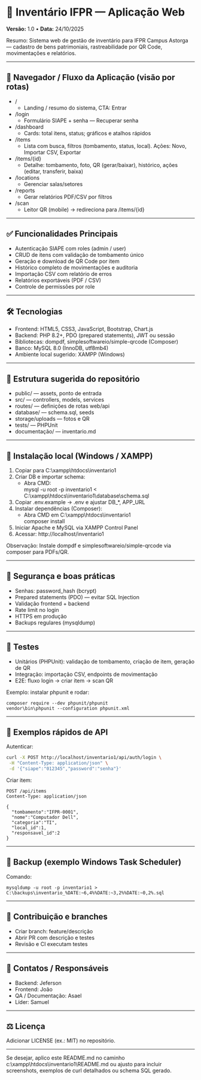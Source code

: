 # 🚀 Inventário IFPR — Aplicação Web

**Versão:** 1.0 • **Data:** 24/10/2025

Resumo: Sistema web de gestão de inventário para IFPR Campus Astorga — cadastro de bens patrimoniais, rastreabilidade por QR Code, movimentações e relatórios.

---

## 🧭 Navegador / Fluxo da Aplicação (visão por rotas)

- /  
  - Landing / resumo do sistema, CTA: Entrar
- /login  
  - Formulário SIAPE + senha — Recuperar senha
- /dashboard  
  - Cards: total itens, status; gráficos e atalhos rápidos
- /items  
  - Lista com busca, filtros (tombamento, status, local). Ações: Novo, Importar CSV, Exportar
- /items/{id}  
  - Detalhe: tombamento, foto, QR (gerar/baixar), histórico, ações (editar, transferir, baixa)
- /locations  
  - Gerenciar salas/setores
- /reports  
  - Gerar relatórios PDF/CSV por filtros
- /scan  
  - Leitor QR (mobile) → redireciona para /items/{id}

---

## ✅ Funcionalidades Principais

- Autenticação SIAPE com roles (admin / user)
- CRUD de itens com validação de tombamento único
- Geração e download de QR Code por item
- Histórico completo de movimentações e auditoria
- Importação CSV com relatório de erros
- Relatórios exportáveis (PDF / CSV)
- Controle de permissões por role

---

## 🛠️ Tecnologias

- Frontend: HTML5, CSS3, JavaScript, Bootstrap, Chart.js
- Backend: PHP 8.2+, PDO (prepared statements), JWT ou sessão
- Bibliotecas: dompdf, simplesoftwareio/simple-qrcode (Composer)
- Banco: MySQL 8.0 (InnoDB, utf8mb4)
- Ambiente local sugerido: XAMPP (Windows)

---

## 📁 Estrutura sugerida do repositório

- public/ — assets, ponto de entrada
- src/ — controllers, models, services
- routes/ — definições de rotas web/api
- database/ — schema.sql, seeds
- storage/uploads — fotos e QR
- tests/ — PHPUnit
- documentação/ — inventario.md

---

## 🚀 Instalação local (Windows / XAMPP)

1. Copiar para C:\xampp\htdocs\inventario1  
2. Criar DB e importar schema:
   - Abra CMD:  
     mysql -u root -p inventario1 < C:\xampp\htdocs\inventario1\database\schema.sql
3. Copiar .env.example → .env e ajustar DB_*, APP_URL  
4. Instalar dependências (Composer):
   - Abra CMD em C:\xampp\htdocs\inventario1  
     composer install
5. Iniciar Apache e MySQL via XAMPP Control Panel  
6. Acessar: http://localhost/inventario1

Observação: Instale dompdf e simplesoftwareio/simple-qrcode via composer para PDFs/QR.

---

## 🔐 Segurança e boas práticas

- Senhas: password_hash (bcrypt)
- Prepared statements (PDO) — evitar SQL Injection
- Validação frontend + backend
- Rate limit no login
- HTTPS em produção
- Backups regulares (mysqldump)

---

## 🧪 Testes

- Unitários (PHPUnit): validação de tombamento, criação de item, geração de QR
- Integração: importação CSV, endpoints de movimentação
- E2E: fluxo login → criar item → scan QR

Exemplo: instalar phpunit e rodar:
```batch
composer require --dev phpunit/phpunit
vendor\bin\phpunit --configuration phpunit.xml
```

---

## 📡 Exemplos rápidos de API

Autenticar:
```bash
curl -X POST http://localhost/inventario1/api/auth/login \
 -H "Content-Type: application/json" \
 -d '{"siape":"012345","password":"senha"}'
```

Criar item:
```http
POST /api/items
Content-Type: application/json

{
  "tombamento":"IFPR-0001",
  "nome":"Computador Dell",
  "categoria":"TI",
  "local_id":1,
  "responsavel_id":2
}
```

---

## 💾 Backup (exemplo Windows Task Scheduler)

Comando:
```batch
mysqldump -u root -p inventario1 > C:\backups\inventario_%DATE:~6,4%%DATE:~3,2%%DATE:~0,2%.sql
```

---

## 📐 Contribuição e branches

- Criar branch: feature/descrição
- Abrir PR com descrição e testes
- Revisão e CI executam testes

---

## 👥 Contatos / Responsáveis

- Backend: Jeferson  
- Frontend: João  
- QA / Documentação: Asael  
- Líder: Samuel

---

## ⚖️ Licença

Adicionar LICENSE (ex.: MIT) no repositório.

---

Se desejar, aplico este README.md no caminho c:\xampp\htdocs\inventario1\README.md ou ajusto para incluir screenshots, exemplos de curl detalhados ou schema SQL gerado.
